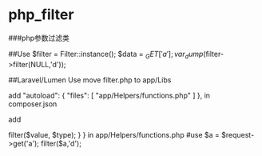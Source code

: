 # php_filter
###php参数过滤类

##Use
$filter = Filter::instance();
$data = $_GET['a'];
var_dump($filter->filter(NULL,'d'));

##Laravel/Lumen Use
move filter.php to app/Libs

add
"autoload": {
	"files": [
		"app/Helpers/functions.php"
	]
},
in composer.json

add
<?php
if (!function_exists('filter')) {
	function filter($value, $type) {
		$filter = \Libs\Filter::instance();
		return $filter->filter($value, $type);
	}
}
in app/Helpers/functions.php

#use
$a = $request->get('a');
filter($a,'d');
